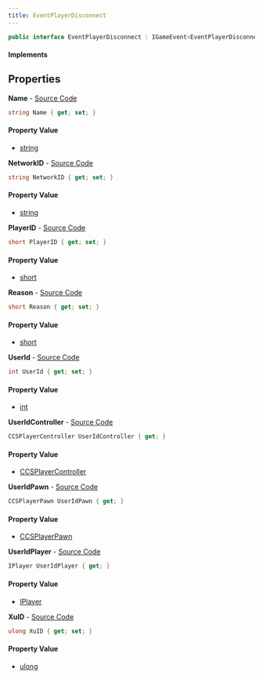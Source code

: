 ```yaml
---
title: EventPlayerDisconnect
---
```


```csharp
public interface EventPlayerDisconnect : IGameEvent<EventPlayerDisconnect>
```

#### Implements

## Properties

**Name** - [Source Code](https://github.com/swiftly-solution/swiftlys2/blob/main/managed/src/SwiftlyS2.Generated/GameEvents/Interfaces/EventPlayerDisconnect.cs#L56)

```csharp
string Name { get; set; }
```

#### Property Value

- [string](https://learn.microsoft.com/dotnet/api/system.string)

**NetworkID** - [Source Code](https://github.com/swiftly-solution/swiftlys2/blob/main/managed/src/SwiftlyS2.Generated/GameEvents/Interfaces/EventPlayerDisconnect.cs#L63)

```csharp
string NetworkID { get; set; }
```

#### Property Value

- [string](https://learn.microsoft.com/dotnet/api/system.string)

**PlayerID** - [Source Code](https://github.com/swiftly-solution/swiftlys2/blob/main/managed/src/SwiftlyS2.Generated/GameEvents/Interfaces/EventPlayerDisconnect.cs#L75)

```csharp
short PlayerID { get; set; }
```

#### Property Value

- [short](https://learn.microsoft.com/dotnet/api/system.int16)

**Reason** - [Source Code](https://github.com/swiftly-solution/swiftlys2/blob/main/managed/src/SwiftlyS2.Generated/GameEvents/Interfaces/EventPlayerDisconnect.cs#L49)

```csharp
short Reason { get; set; }
```

#### Property Value

- [short](https://learn.microsoft.com/dotnet/api/system.int16)

**UserId** - [Source Code](https://github.com/swiftly-solution/swiftlys2/blob/main/managed/src/SwiftlyS2.Generated/GameEvents/Interfaces/EventPlayerDisconnect.cs#L42)

```csharp
int UserId { get; set; }
```

#### Property Value

- [int](https://learn.microsoft.com/dotnet/api/system.int32)

**UserIdController** - [Source Code](https://github.com/swiftly-solution/swiftlys2/blob/main/managed/src/SwiftlyS2.Generated/GameEvents/Interfaces/EventPlayerDisconnect.cs#L24)

```csharp
CCSPlayerController UserIdController { get; }
```

#### Property Value

- [CCSPlayerController](/docs/api/shared/schemadefinitions/ccsplayercontroller)

**UserIdPawn** - [Source Code](https://github.com/swiftly-solution/swiftlys2/blob/main/managed/src/SwiftlyS2.Generated/GameEvents/Interfaces/EventPlayerDisconnect.cs#L31)

```csharp
CCSPlayerPawn UserIdPawn { get; }
```

#### Property Value

- [CCSPlayerPawn](/docs/api/shared/schemadefinitions/ccsplayerpawn)

**UserIdPlayer** - [Source Code](https://github.com/swiftly-solution/swiftlys2/blob/main/managed/src/SwiftlyS2.Generated/GameEvents/Interfaces/EventPlayerDisconnect.cs#L35)

```csharp
IPlayer UserIdPlayer { get; }
```

#### Property Value

- [IPlayer](/docs/api/shared/players/iplayer)

**XuID** - [Source Code](https://github.com/swiftly-solution/swiftlys2/blob/main/managed/src/SwiftlyS2.Generated/GameEvents/Interfaces/EventPlayerDisconnect.cs#L70)

```csharp
ulong XuID { get; set; }
```

#### Property Value

- [ulong](https://learn.microsoft.com/dotnet/api/system.uint64)

